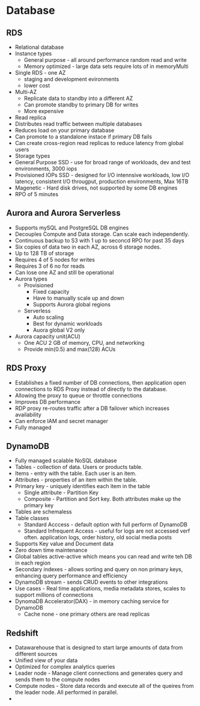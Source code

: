 # Database

## RDS
* Relational database
* Instance types
  * General purpose - all around performance random read and write
  * Memory optimized - large data sets require lots of in memoryMulti
* Single RDS - one AZ
  * staging and development evironments
  * lower cost
* Multi-AZ
  * Replicate data to standby into a different AZ
  * Can promote standby to primary DB for writes
  * More expensive
* Read replica
 *  Distributes read traffic between multiple databases
 *  Reduces load on your primary database
 *  Can promote to a standalone instace if primary DB fails
 *  Can create cross-region read replicas to reduce latency from global users
* Storage types
 * General Purpose SSD - use for broad range of workloads, dev and test environments, 3000 iops
 * Provisioned IOPs SSD - designed for I/O intennsive workloads, low I/O latency, consistent I/O througput, production environments, Max 16TB
 * Magenetic - Hard disk drives, not supported by some DB engines
* RPO of 5 minutes

## Aurora and Aurora Serverless
* Supports mySQL and PostgreSQL DB engines
* Decouples Compute and Data storage. Can scale each independently.
* Continuous backup to S3 with 1 up to seconcd RPO for past 35 days
* Six copies of data two in each AZ, across 6 storage nodes.
* Up to 128 TB of storage
* Requires 4 of 5 nodes for writes
* Requires 3 of 6 no for reads
* Can lose one AZ and still be operational
* Aurora types
  * Provisioned
    * Fixed capacity
    * Have to manually scale up and down
    * Supports Aurora global regions
  * Serverless
    * Auto scaling
    * Best for dynamic workloads
    * Auora global V2 only
* Aurora capacity unit(ACU)
  * One ACU 2 GB of memory, CPU, and networking
  * Provide min(0.5) and max(128) ACUs

## RDS Proxy
* Establishes a fixed number of DB connections, then application open connections to RDS Proxy instead of directly to the database.
* Allowing the proxy to queue or throttle connections
* Improves DB performance
* RDP proxy re-routes traffic after a DB failover which increases availability
* Can enforce IAM and secret manager
* Fully managed

## DynamoDB
* Fully managed scalable NoSQL database
* Tables - collection of data. Users or products table.
* Items - entry with the table. Each user is an item.
* Attributes - properties of an item within the table.
* Primary key - uniquely identifies each item in the table
  * Single attribute - Partition Key
  * Composite - Partition and Sort key. Both attributes make up the primary key
* Tables are schemaless
* Table classes
  * Standard Acccess - default option with full perform of DynamoDB
  * Standard Infrequent Access - useful for logs are not accessed verf often. application logs, order history, old social media posts
* Supports Key value and Document data
* Zero down time maintenance
* Global tables active-active which means you can read and write teh DB in each region
* Secondary indexes - allows sorting and query on non primary keys, enhancing query performance and efficiency
* DynamoDB stream - sends CRUD events to other integrations
* Use cases - Real time applications, media metadata stores, scales to support millions of connections
* DynomaDB Accelerator(DAX) - in memory caching service for DynamoDB
  * Cache none - one primary others are read replicas

## Redshift
* Datawarehouse that is designed to start large amounts of data from different sources
* Unified view of your data
* Optimized for complex analytics queries
* Leader node - Manage client connections and generates query and sends them to the compute nodes
* Compute nodes - Store data records and execute all of the queires from the leader node. All performed in parallel.
* 

